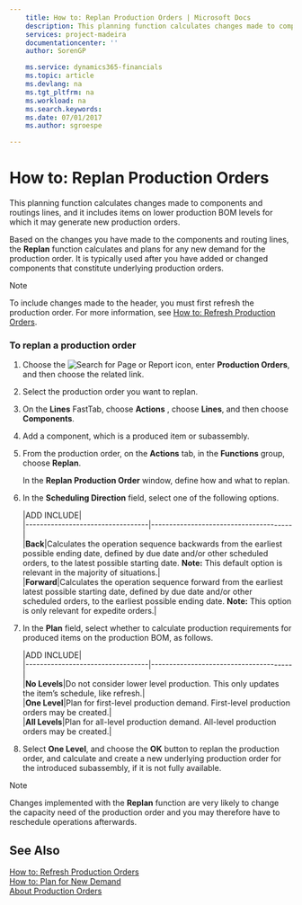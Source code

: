```yaml
---
    title: How to: Replan Production Orders | Microsoft Docs
    description: This planning function calculates changes made to components and routings lines, and it includes items on lower production BOM levels for which it may generate new production orders.
    services: project-madeira
    documentationcenter: ''
    author: SorenGP

    ms.service: dynamics365-financials
    ms.topic: article
    ms.devlang: na
    ms.tgt_pltfrm: na
    ms.workload: na
    ms.search.keywords:
    ms.date: 07/01/2017
    ms.author: sgroespe

---
```

# How to: Replan Production Orders
This planning function calculates changes made to components and routings lines, and it includes items on lower production BOM levels for which it may generate new production orders.  
  
 Based on the changes you have made to the components and routing lines, the **Replan** function calculates and plans for any new demand for the production order. It is typically used after you have added or changed components that constitute underlying production orders.  
  
> [!NOTE]  
>  To include changes made to the header, you must first refresh the production order. For more information, see [How to: Refresh Production Orders](../how-to-refresh-production-orders.md).  
  
### To replan a production order  
  
1.  Choose the ![Search for Page or Report](media/ui-search/search_small.png "Search for Page or Report icon") icon, enter **Production Orders**, and then choose the related link.  
  
2.  Select the production order you want to replan.  
  
3.  On the **Lines** FastTab, choose **Actions** , choose **Lines**, and then choose **Components**.  
  
4.  Add a component, which is a produced item or subassembly.  
  
5.  From the production order, on the **Actions** tab, in the **Functions** group, choose **Replan**.  
  
     In the **Replan Production Order** window, define how and what to replan.  
  
6.  In the **Scheduling Direction** field, select one of the following options.  
  
    |ADD INCLUDE<!--[!INCLUDE[bp_tableoption](../../includes/bp_tabledescription_md.md)]-->|  
    |----------------------------------|---------------------------------------|  
    |**Back**|Calculates the operation sequence backwards from the earliest possible ending date, defined by due date and/or other scheduled orders, to the latest possible starting date. **Note:**  This default option is relevant in the majority of situations.|  
    |**Forward**|Calculates the operation sequence forward from the earliest latest possible starting date, defined by due date and/or other scheduled orders, to the earliest possible ending date. **Note:**  This option is only relevant for expedite orders.|  
  
7.  In the **Plan** field, select whether to calculate production requirements for produced items on the production BOM, as follows.  
  
    |ADD INCLUDE<!--[!INCLUDE[bp_tableoption](../../includes/bp_tabledescription_md.md)]-->|  
    |----------------------------------|---------------------------------------|  
    |**No Levels**|Do not consider lower level production. This only updates the item’s schedule, like refresh.|  
    |**One Level**|Plan for first-level production demand. First-level production orders may be created.|  
    |**All Levels**|Plan for all-level production demand. All-level production orders may be created.|  
  
8.  Select **One Level**, and choose the **OK** button to replan the production order, and calculate and create a new underlying production order for the introduced subassembly, if it is not fully available.  
  
> [!NOTE]  
>  Changes implemented with the **Replan** function are very likely to change the capacity need of the production order and you may therefore have to reschedule operations afterwards.  
  
## See Also  
 [How to: Refresh Production Orders](../how-to-refresh-production-orders.md)   
 [How to: Plan for New Demand](../how-to-plan-for-new-demand.md)   
 [About Production Orders](../about-production-orders.md)